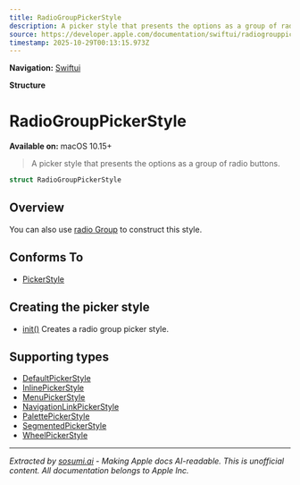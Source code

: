 ```yaml
---
title: RadioGroupPickerStyle
description: A picker style that presents the options as a group of radio buttons.
source: https://developer.apple.com/documentation/swiftui/radiogrouppickerstyle
timestamp: 2025-10-29T00:13:15.973Z
---
```


**Navigation:** [Swiftui](/documentation/swiftui)

**Structure**

# RadioGroupPickerStyle

**Available on:** macOS 10.15+

> A picker style that presents the options as a group of radio buttons.

```swift
struct RadioGroupPickerStyle
```

## Overview

You can also use [radio Group](/documentation/swiftui/pickerstyle/radiogroup) to construct this style.

## Conforms To

- [PickerStyle](/documentation/swiftui/pickerstyle)

## Creating the picker style

- [init()](/documentation/swiftui/radiogrouppickerstyle/init()) Creates a radio group picker style.

## Supporting types

- [DefaultPickerStyle](/documentation/swiftui/defaultpickerstyle)
- [InlinePickerStyle](/documentation/swiftui/inlinepickerstyle)
- [MenuPickerStyle](/documentation/swiftui/menupickerstyle)
- [NavigationLinkPickerStyle](/documentation/swiftui/navigationlinkpickerstyle)
- [PalettePickerStyle](/documentation/swiftui/palettepickerstyle)
- [SegmentedPickerStyle](/documentation/swiftui/segmentedpickerstyle)
- [WheelPickerStyle](/documentation/swiftui/wheelpickerstyle)

---

*Extracted by [sosumi.ai](https://sosumi.ai) - Making Apple docs AI-readable.*
*This is unofficial content. All documentation belongs to Apple Inc.*
